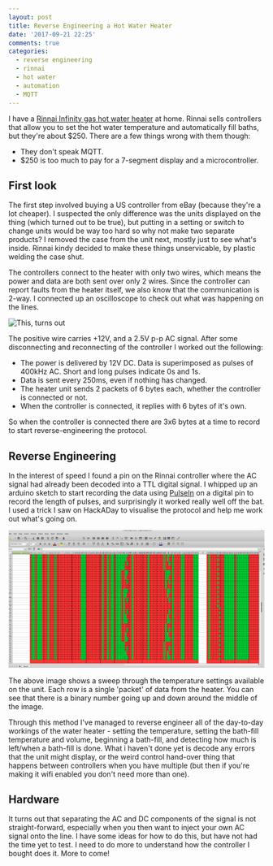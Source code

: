 ```yaml
---
layout: post
title: Reverse Engineering a Hot Water Heater
date: '2017-09-21 22:25'
comments: true
categories:
  - reverse engineering
  - rinnai
  - hot water
  - automation
  - MQTT
---
```


I have a [Rinnai Infinity gas hot water heater]() at home. Rinnai sells controllers that allow you to set the hot water temperature and automatically fill baths, but they're about $250. There are a few things wrong with them though:

- They don't speak MQTT.
- $250 is too much to pay for a 7-segment display and a microcontroller.

## First look

The first step involved buying a US controller from eBay (because they're a lot cheaper). I suspected the only difference was the units displayed on the thing (which turned out to be true), but putting in a setting or switch to change units would be way too hard so why not make two separate products? I removed the case from the unit next, mostly just to see what's inside. Rinnai kindy decided to make these things unservicable, by plastic welding the case shut.

The controllers connect to the heater with only two wires, which means the power and data are both sent over only 2 wires. Since the controller can report faults from the heater itself, we also know that the communication is 2-way. I connected up an oscilloscope to check out what was happening on the lines.

![This, turns out](images/2017/09/NewFile2.png)

The positive wire carries +12V, and a 2.5V p-p AC signal.
After some disconnecting and reconnecting of the controller I worked out the following:

- The power is delivered by 12V DC. Data is superimposed as pulses of 400kHz AC. Short and long pulses indicate 0s and 1s.
- Data is sent every 250ms, even if nothing has changed.
- The heater unit sends 2 packets of 6 bytes each, whether the controller is connected or not.
- When the controller is connected, it replies with 6 bytes of it's own.

So when the controller is connected there are 3x6 bytes at a time to record to start reverse-engineering the protocol.

## Reverse Engineering

In the interest of speed I found a pin on the Rinnai controller where the AC signal had already been decoded into a TTL digital signal. I whipped up an arduino sketch to start recording the data using [PulseIn](https://www.arduino.cc/en/Reference/PulseIn) on a digital pin to record the length of pulses, and surprisingly it worked really well off the bat. I used a trick I saw on HackADay to visualise the protocol and help me work out what's going on.

![A temperature sweep](images/2017/09/Untitled.png)

The above image shows a sweep through the temperature settings available on the unit. Each row is a single 'packet' of data from the heater. You can see that there is a binary number going up and down around the middle of the image.

Through this method I've managed to reverse engineer all of the day-to-day workings of the water heater - setting the temperature, setting the bath-fill temperature and volume, beginning a bath-fill, and detecting how much is left/when a bath-fill is done. What i haven't done yet is decode any errors that the unit might display, or the weird control hand-over thing that happens between controllers when you have multiple (but then if you're making it wifi enabled you don't need more than one).

## Hardware

It turns out that separating the AC and DC components of the signal is not straight-forward, especially when you then want to inject your own AC signal onto the line. I have some ideas for how to do this, but have not had the time yet to test. I need to do more to understand how the controller I bought does it. More to come!
